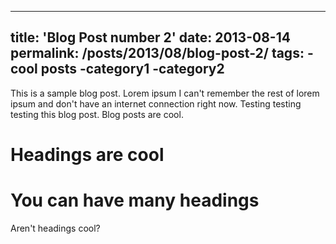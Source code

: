 ----
title: 'Blog Post number 2'
date: 2013-08-14
permalink: /posts/2013/08/blog-post-2/
tags:
   -cool posts
   -category1
   -category2
---

This is a sample blog post. Lorem ipsum I can't remember the rest of lorem ipsum and don't have an internet connection right now. Testing testing testing this blog post. Blog posts are cool.

Headings are cool
======

You can have many headings
======
Aren't headings cool?
